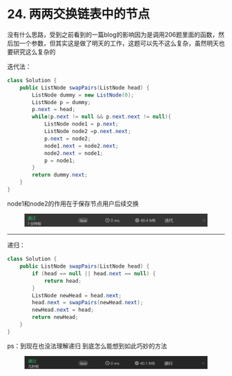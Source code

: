 # 24. 两两交换链表中的节点

没有什么思路，受到之前看到的一篇blog的影响因为是调用206题里面的函数，然后加一个参数，但其实这是做了明天的工作，这题可以先不这么复杂，虽然明天也要研究这么复杂的

迭代法：

```java
class Solution {
    public ListNode swapPairs(ListNode head) {
        ListNode dummy = new ListNode(0);
        ListNode p = dummy;
        p.next = head;
        while(p.next != null && p.next.next != null){
            ListNode node1 = p.next;
            ListNode node2 =p.next.next;
            p.next = node2;
            node1.next = node2.next;
            node2.next = node1;
            p = node1;
        }
        return dummy.next;
    }
}
```

node1和node2的作用在于保存节点用户后续交换

<figure><img src="../../.gitbook/assets/image (28).png" alt=""><figcaption></figcaption></figure>

***

递归：

```java
class Solution {
    public ListNode swapPairs(ListNode head) {
        if (head == null || head.next == null) {
            return head;
        }
        ListNode newHead = head.next;
        head.next = swapPairs(newHead.next);
        newHead.next = head;
        return newHead;
    }
}
```

ps：到现在也没法理解递归 到底怎么能想到如此巧妙的方法

<figure><img src="../../.gitbook/assets/image (27).png" alt=""><figcaption></figcaption></figure>
